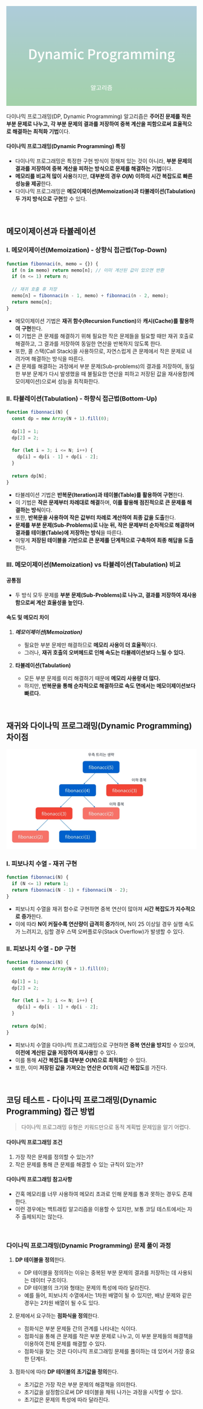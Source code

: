 ![다이나믹 프로그래밍](/assets/images/algorithm/etc/dynamic_programming/dp.png)

다이나믹 프로그래밍(DP, Dynamic Programming) 알고리즘은 **주어진 문제를 작은 부분 문제로 나누고, 각 부분 문제의 결과를 저장하여 중복 계산을 피함으로써 효율적으로 해결하는 최적화 기법**이다.

#### 다이나믹 프로그래밍(Dynamic Programming) 특징

- 다이나믹 프로그래밍은 특정한 구현 방식이 정해져 있는 것이 아니라, **부분 문제의 결과를 저장하여 중복 계산을 피하는 방식으로 문제를 해결하는 기법**이다.
- **메모리를 비교적 많이 사용**하지만, **대부분의 경우 $O(N)$ 이하의 시간 복잡도로 빠른 성능을 제공**한다.
- 다이나믹 프로그래밍은 **메모이제이션(Memoization)과 타뷸레이션(Tabulation) 두 가지 방식으로 구현**할 수 있다.

<br />

## 메모이제이션과 타뷸레이션

### I. 메모이제이션(Memoization) - 상향식 접근법(Top-Down)

```javascript
function fibonnaci(n, memo = {}) {
  if (n in memo) return memo[n]; // 이미 계산된 값이 있으면 반환
  if (n <= 1) return n;

  // 재귀 호출 후 저장
  memo[n] = fibonnaci(n - 1, memo) + fibonnaci(n - 2, memo);
  return memo[n];
}
```

- 메모이제이션 기법은 <strong>재귀 함수(Recursion Function)</strong>와 **캐시(Cache)를 활용하여 구현**한다.
- 이 기법은 큰 문제를 해결하기 위해 필요한 작은 문제들을 필요할 때만 재귀 호출로 해결하고, 그 결과를 저장하여 동일한 연산을 반복하지 않도록 한다.
- 또한, 콜 스택(Call Stack)을 사용하므로, 자연스럽게 큰 문제에서 작은 문제로 내려가며 해결하는 방식을 따른다.
- 큰 문제를 해결하는 과정에서 부분 문제(Sub-problems)의 결과를 저장하여, 동일한 부분 문제가 다시 발생했을 때 불필요한 연산을 피하고 저장된 값을 재사용함(메모이제이션)으로써 성능을 최적화한다.

### II. 타뷸레이션(Tabulation) - 하향식 접근법(Bottom-Up)

```javascript
function fibonnaci(N) {
  const dp = new Array(N + 1).fill(0);

  dp[1] = 1;
  dp[2] = 2;

  for (let i = 3; i <= N; i++) {
    dp[i] = dp[i - 1] + dp[i - 2];
  }

  return dp[N];
}
```

- 타뷸레이션 기법은 **반복문(Iteration)과 테이블(Table)를 활용하여 구현**한다.
- 이 기법은 **작은 문제부터 차례대로 해결**하며, **이를 활용해 점진적으로 큰 문제를 해결하는 방식**이다.
- 또한, **반복문을 사용하여 작은 값부터 차례로 계산하여 최종 값을 도출**한다.
- **문제를 부분 문제(Sub-Problems)로 나눈 뒤, 작은 문제부터 순차적으로 해결하며 결과를 테이블(Table)에 저장하는 방식**을 따른다.
- 이렇게 **저장된 테이블을 기반으로 큰 문제를 단계적으로 구축하여 최종 해답을 도출**한다.

### III. 메모이제이션(Memoization) vs 타뷸레이션(Tabulation) 비교

#### 공통점

- 두 방식 모두 문제를 **부분 문제(Sub-Problems)로 나누고, 결과를 저장하여 재사용함으로써 계산 효율성을 높인다.**

#### 속도 및 메모리 차이

1. **_메모이제이션(Memoization)_**

   - 필요한 부분 문제만 해결하므로 **메모리 사용이 더 효율적**이다.
   - 그러나, **재귀 호출의 오버헤드로 인해 속도는 타뷸레이션보다 느릴 수 있다.**

2. **타뷸레이션(Tabulation)**

   - 모든 부분 문제를 미리 해결하기 때문에 **메모리 사용량 더 많다.**
   - 하지만, **반복문을 통해 순차적으로 해결하므로 속도 면에서는 메모이제이션보다 빠르다.**

<br />

## 재귀와 다이나믹 프로그래밍(Dynamic Programming) 차이점

![재귀와 DP](/assets/images/algorithm/etc/dynamic_programming/dp_different.webp)

### I. 피보나치 수열 - 재귀 구현

```javascript
function fibonnaci(N) {
  if (N <= 1) return 1;
  return fibonnaci(N - 1) + fibonnaci(N - 2);
}
```

- 피보나치 수열을 재귀 함수로 구현하면 중복 연산이 많아져 **시간 복잡도가 지수적으로 증가**한다.
- 이에 따라 **N이 커질수록 연산량이 급격히 증가**하며, N이 25 이상일 경우 실행 속도가 느려지고, 심할 경우 스택 오버플로우(Stack Overflow)가 발생할 수 있다.

### II. 피보나치 수열 - DP 구현

```javascript
function fibonnaci(N) {
  const dp = new Array(N + 1).fill(0);

  dp[1] = 1;
  dp[2] = 2;

  for (let i = 3; i <= N; i++) {
    dp[i] = dp[i - 1] + dp[i - 2];
  }

  return dp[N];
}
```

- 피보나치 수열을 다이나믹 프로그래밍으로 구현하면 **중복 연산을 방지**할 수 있으며, **이전에 계산된 값을 저장하여 재사용**할 수 있다.
- 이를 통해 **시간 복잡도를 대부분 $O(N)$으로 최적화**할 수 있다.
- 또한, 이미 **저장된 값을 가져오는 연산은 $O(1)$의 시간 복잡도**를 가진다.

<br />

## 코딩 테스트 - 다이나믹 프로그래밍(Dynamic Programming) 접근 방법

> 다이나믹 프로그래밍 유형은 키워드만으로 동적 계획법 문제임을 알기 어렵다.

#### 다이나믹 프로그래밍 조건

1. 가장 작은 문제를 정의할 수 있는가?
2. 작은 문제를 통해 큰 문제를 해결할 수 있는 규칙이 있는가?

#### 다이나믹 프로그래밍 참고사항

- 간혹 메모리를 너무 사용하여 메모리 초과로 인해 문제를 통과 못하는 경우도 존재한다.
- 이런 경우에는 백트래킹 알고리즘을 이용할 수 있지만, 보통 코딩 테스트에서는 자주 출제되지는 않는다.

<br />

### 다이나믹 프로그래밍(Dynamic Programming) 문제 풀이 과정

1. **DP 테이블을 정의**한다.

   - DP 테이블을 정의하는 이유는 중복된 부분 문제의 결과를 저장하는 데 사용되는 데이터 구조이다.
   - DP 테이블의 크기와 형태는 문제의 특성에 따라 달라진다.
   - 예를 들어, 피보나치 수열에서는 1차원 배열이 될 수 있지만, 배낭 문제와 같은 경우는 2차원 배열이 될 수도 있다.

2. 문제에서 요구하는 **점화식을 정의**한다.

   - 점화식은 부분 문제들 간의 관계를 나타내는 식이다.
   - 점화식을 통해 큰 문제를 작은 부분 문제로 나누고, 이 부분 문제들의 해결책을 이용하여 전체 문제를 해결할 수 있다.
   - 점화식을 찾는 것은 다이나믹 프로그래밍 문제를 풀이하는 데 있어서 가장 중요한 단계다.

3. 점화식에 따라 **DP 테이블의 초기값을 정의**한다.

   - 초기값은 가장 작은 부분 문제의 해결책을 의미한다.
   - 초기값을 설정함으로써 DP 테이블을 채워 나가는 과정을 시작할 수 있다.
   - 초기값은 문제의 특성에 따라 달라진다.
